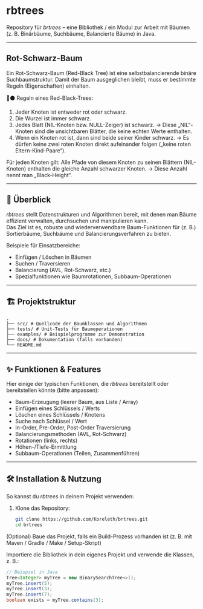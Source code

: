 # rbtrees

Repository für *brtrees* – eine Bibliothek / ein Modul zur Arbeit mit Bäumen (z. B. Binärbäume, Suchbäume, Balancierte Bäume) in Java.

---

## Rot-Schwarz-Baum

Ein Rot-Schwarz-Baum (Red-Black Tree) ist eine selbstbalancierende binäre Suchbaumstruktur.
Damit der Baum ausgeglichen bleibt, muss er bestimmte Regeln (Eigenschaften) einhalten.

🔴⚫ Regeln eines Red-Black-Trees:

1. Jeder Knoten ist entweder rot oder schwarz.
2. Die Wurzel ist immer schwarz.
3. Jedes Blatt (NIL-Knoten bzw. NULL-Zeiger) ist schwarz.
→ Diese „NIL“-Knoten sind die unsichtbaren Blätter, die keine echten Werte enthalten.
4. Wenn ein Knoten rot ist, dann sind beide seiner Kinder schwarz.
→ Es dürfen keine zwei roten Knoten direkt aufeinander folgen („keine roten Eltern-Kind-Paare“).

Für jeden Knoten gilt:
Alle Pfade von diesem Knoten zu seinen Blättern (NIL-Knoten) enthalten die gleiche Anzahl schwarzer Knoten.
→ Diese Anzahl nennt man „Black-Height“.

---

## 📖 Überblick

*rbtrees* stellt Datenstrukturen und Algorithmen bereit, mit denen man Bäume effizient verwalten, durchsuchen und manipulieren kann.  
Das Ziel ist es, robuste und wiederverwendbare Baum-Funktionen für (z. B.) Sortierbäume, Suchbäume und Balancierungsverfahren zu bieten.

Beispiele für Einsatzbereiche:

- Einfügen / Löschen in Bäumen  
- Suchen / Traversieren  
- Balancierung (AVL, Rot-Schwarz, etc.)  
- Spezialfunktionen wie Baumrotationen, Subbaum-Operationen  

---

## 🏗️ Projektstruktur

```text
.
├── src/ # Quellcode der Baumklassen und Algorithmen
├── tests/ # Unit-Tests für Baumoperationen
├── examples/ # Beispielprogramme zur Demonstration
├── docs/ # Dokumentation (falls vorhanden)
└── README.md
```

---

## ✨ Funktionen & Features

Hier einige der typischen Funktionen, die *rbtrees* bereitstellt oder bereitstellen könnte (bitte anpassen):

- Baum-Erzeugung (leerer Baum, aus Liste / Array)  
- Einfügen eines Schlüssels / Werts  
- Löschen eines Schlüssels / Knotens  
- Suche nach Schlüssel / Wert  
- In-Order, Pre-Order, Post-Order Traversierung  
- Balancierungsmethoden (AVL, Rot-Schwarz)  
- Rotationen (links, rechts)  
- Höhen-/Tiefe-Ermittlung  
- Subbaum-Operationen (Teilen, Zusammenführen)  

---

## 🛠️ Installation & Nutzung

So kannst du *rbtrees* in deinem Projekt verwenden:

1. Klone das Repository:
   ```bash
   git clone https://github.com/Koreleth/brtrees.git
   cd brtrees
   ```

(Optional) Baue das Projekt, falls ein Build-Prozess vorhanden ist (z. B. mit Maven / Gradle / Make / Setup-Skript)

Importiere die Bibliothek in dein eigenes Projekt und verwende die Klassen, z. B.:
```java
// Beispiel in Java
Tree<Integer> myTree = new BinarySearchTree<>();
myTree.insert(5);
myTree.insert(3);
myTree.insert(7);
boolean exists = myTree.contains(3);
```
